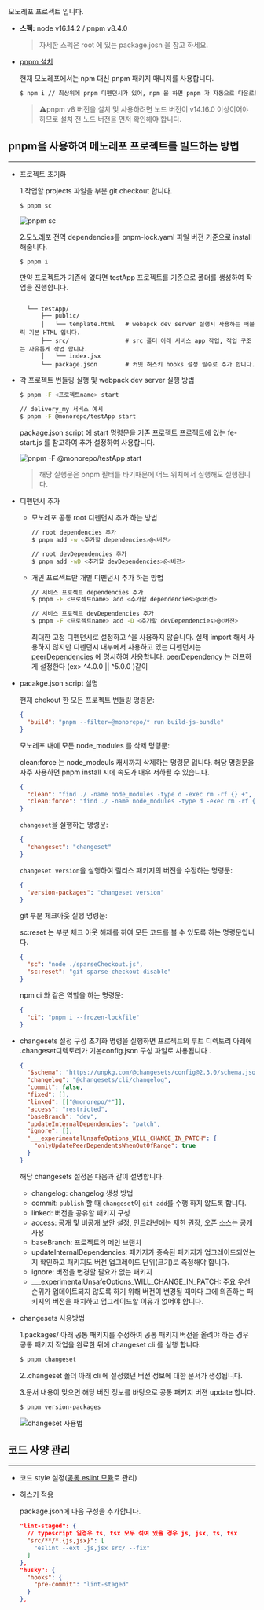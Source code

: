 <!---
forkyouman/forkyouman is a ✨ special ✨ repository because its `README.md` (this file) appears on your GitHub profile.
You can click the Preview link to take a look at your changes.
--->
모노레포 프로젝트 입니다.

- **스펙:** node v16.14.2 / pnpm v8.4.0
  > 자세한 스펙은 root 에 있는 package.josn 을 참고 하세요.
- [pnpm 설치](https://pnpm.io/pnpm-cli)

  현재 모노레포에서는 npm 대신 pnpm 패키지 매니져를 사용합니다.

  ```bash
  $ npm i // 최상위에 pnpm 디펜던시가 있어, npm 을 하면 pnpm 가 자동으로 다운로드 됩니다. 
  ```

  > ⚠️pnpm v8 버전을 설치 및 사용하려면 노드 버전이 v14.16.0 이상이어야 하므로 설치 전 노드 버전을 먼저 확인해야 합니다.

## pnpm을 사용하여 메노레포 프로젝트를 빌드하는 방법

---

- 프로젝트 초기화

  1.작업할 projects 파일을 부분 git checkout 합니다.

  ```bash
  $ pnpm sc
  ```

  ![pnpm sc](docs/git-sparscheckout.gif)


  2.모노레포 전역 dependencies를 pnpm-lock.yaml 파일 버전 기준으로 install 해줍니다.

  ```bash
  $ pnpm i
  ```

  만약 프로젝트가 기존에 없다면 testApp 프로젝트를 기준으로 폴더를 생성하여 작업을 진행합니다.

  ```

    └── testApp/
        ├── public/
        │   └── template.html   # webapck dev server 실행시 사용하는 퍼블릭 기본 HTML 입니다.
        ├── src/                # src 폴더 아래 서비스 app 작업, 작업 구조는 자유롭게 작업 합니다.
        │   └── index.jsx
        └── package.json        # 커밋 허스키 hooks 설정 필수로 추가 합니다.

  ```

- 각 프로젝트 번들링 실행 및 webpack dev server 실행 방법

  ```bash
  $ pnpm -F <프로젝트name> start

  // delivery_my 서비스 예시
  $ pnpm -F @monorepo/testApp start
  ```

  package.json script 에 start 명령문을 기존 프로젝트 프로젝트에 있는 fe-start.js 를 참고하여 추가 설정하여 사용합니다.

  ![pnpm -F @monorepo/testApp start](docs/npm-start-delivery_my.gif)

  > 해당 실행문은 pnpm 필터를 타기때문에 어느 위치에서 실행해도 실행됩니다.

- 디펜던시 추가

  - 모노레포 공통 root 디펜던시 추가 하는 방법

    ```bash
    // root dependencies 추가
    $ pnpm add -w <추가할 dependencies>@<버젼>

    // root devDependencies 추가
    $ pnpm add -wD <추가할 devDependencies>@<버젼>
    ```

  - 개인 프로젝트만 개별 디펜던시 추가 하는 방법

    ```bash
    // 서비스 프로젝트 dependencies 추가
    $ pnpm -F <프로젝트name> add <추가할 dependencies>@<버젼>

    // 서비스 프로젝트 devDependencies 추가
    $ pnpm -F <프로젝트name> add -D <추가할 devDependencies>@<버젼>
    ```

    최대한 고정 디펜던시로 설정하고 ^을 사용하지 않습니다. 실제 import 해서 사용하지 않지만 디펜던시 내부에서 사용하고 있는 디펜던시는 [peerDependencies](https://velog.io/@johnyworld/Peer-Dependencies-%EC%97%90-%EB%8C%80%ED%95%98%EC%97%AC) 에 명시하여 사용합니다. peerDependency 는 러프하게 설정한다 (ex> ^4.0.0 || ^5.0.0 )같이

- pacakge.json script 설명

  현재 chekout 한 모든 프로젝트 번들링 명령문:

  ```json
  {
    "build": "pnpm --filter=@monorepo/* run build-js-bundle"
  }
  ```

  모노레포 내에 모든 node_modules 를 삭제 명령문:

  clean:force 는 node_modeuls 캐시까지 삭제하는 명령문 입니다. 해당 명령문을 자주 사용하면 pnpm install 시에 속도가 매우 저하될 수 있습니다.

  ```json
  {
    "clean": "find ./ -name node_modules -type d -exec rm -rf {} +",
    "clean:force": "find ./ -name node_modules -type d -exec rm -rf {} + && pnpm store prune -w"
  }
  ```

  `changeset`을 실행하는 명령문:

  ```json
  {
    "changeset": "changeset"
  }
  ```

  `changeset version`을 실행하여 릴리스 패키지의 버전을 수정하는 명령문:

  ```json
  {
    "version-packages": "changeset version"
  }
  ```

  git 부분 체크아웃 실행 명령문:

  sc:reset 는 부분 체크 아웃 해제를 하여 모든 코드를 볼 수 있도록 하는 명령문입니다.

  ```json
  {
    "sc": "node ./sparseCheckout.js",
    "sc:reset": "git sparse-checkout disable"
  }
  ```

  npm ci 와 같은 역할을 하는 명령문:

  ```json
  {
    "ci": "pnpm i --frozen-lockfile"
  }
  ```

- changesets 설정 구성
  초기화 명령을 실행하면 프로젝트의 루트 디렉토리 아래에 .changeset디렉토리가 기본config.json 구성 파일로 사용됩니다 .

  ```json
  {
    "$schema": "https://unpkg.com/@changesets/config@2.3.0/schema.json",
    "changelog": "@changesets/cli/changelog",
    "commit": false,
    "fixed": [],
    "linked": [["@monorepo/*"]],
    "access": "restricted",
    "baseBranch": "dev",
    "updateInternalDependencies": "patch",
    "ignore": [],
    "___experimentalUnsafeOptions_WILL_CHANGE_IN_PATCH": {
      "onlyUpdatePeerDependentsWhenOutOfRange": true
    }
  }
  ```

  해당 changesets 설정은 다음과 같이 설명합니다.

  - changelog: changelog 생성 방법
  - commit: `publish` 할 때 `changeset`이 `git add`를 수행 하지 않도록 합니다.
  - linked: 버전을 공유할 패키지 구성
  - access: 공개 및 비공개 보안 설정, 인트라넷에는 제한 권장, 오픈 소스는 공개 사용
  - baseBranch: 프로젝트의 메인 브랜치
  - updateInternalDependencies: 패키지가 종속된 패키지가 업그레이드되었는지 확인하고 패키지도 버전 업그레이드 단위(크기)로 측정해야 합니다.
  - ignore: 버전을 변경할 필요가 없는 패키지
  - \_\_\_experimentalUnsafeOptions_WILL_CHANGE_IN_PATCH: 주요 우선 순위가 업데이트되지 않도록 하기 위해 버전이 변경될 때마다 그에 의존하는 패키지의 버전을 패치하고 업그레이드할 이유가 없어야 합니다.

- changesets 사용방법

  1.packages/ 아래 공통 패키지를 수정하여 공통 패키지 버전을 올려야 하는 경우 공통 패키지 작업을 완료한 뒤에 changeset cli 를 실행 합니다.

  ```bash
  $ pnpm changeset
  ```

  2..changeset 폴더 아래 cli 에 설정했던 버전 정보에 대한 문서가 생성됩니다.

  3.문서 내용이 맞으면 해당 버전 정보를 바탕으로 공통 패키지 버젼 update 합니다.

  ```bash
  $ pnpm version-packages
  ```

  ![changeset 사용법](docs/changeset-start.gif)

## 코드 사양 관리

---

- 코드 style 설정([공통 eslint 모듈](packages/eslint-config/)로 관리)

- 허스키 적용

  package.json에 다음 구성을 추가합니다.

  ```json
  "lint-staged": {
    // typescript 일경우 ts, tsx 모두 섞여 있을 경우 js, jsx, ts, tsx
    "src/**/*.{js,jsx}": [
      "eslint --ext .js,jsx src/ --fix"
    ]
  },
  "husky": {
    "hooks": {
      "pre-commit": "lint-staged"
    }
  },
  ```
